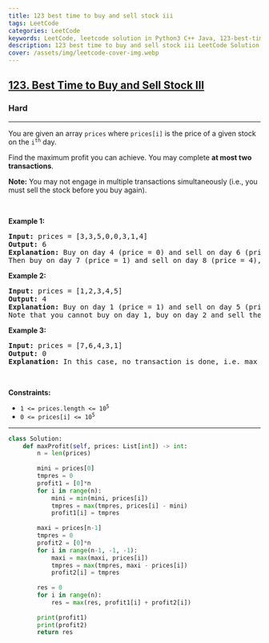 ```yaml
---
title: 123 best time to buy and sell stock iii
tags: LeetCode
categories: LeetCode
keywords: LeetCode, leetcode solution in Python3 C++ Java, 123-best-time-to-buy-and-sell-stock-iii solution
description: 123 best time to buy and sell stock iii LeetCode Solution Explained
cover: /assets/img/leetcode-cover-img.webp
---
```



<h2><a href="https://leetcode.com/problems/best-time-to-buy-and-sell-stock-iii/">123. Best Time to Buy and Sell Stock III</a></h2><h3>Hard</h3><hr><div><p>You are given an array <code>prices</code> where <code>prices[i]</code> is the price of a given stock on the <code>i<sup>th</sup></code> day.</p>

<p>Find the maximum profit you can achieve. You may complete <strong>at most two transactions</strong>.</p>

<p><strong>Note:</strong> You may not engage in multiple transactions simultaneously (i.e., you must sell the stock before you buy again).</p>

<p>&nbsp;</p>
<p><strong>Example 1:</strong></p>

<pre><strong>Input:</strong> prices = [3,3,5,0,0,3,1,4]
<strong>Output:</strong> 6
<strong>Explanation:</strong> Buy on day 4 (price = 0) and sell on day 6 (price = 3), profit = 3-0 = 3.
Then buy on day 7 (price = 1) and sell on day 8 (price = 4), profit = 4-1 = 3.</pre>

<p><strong>Example 2:</strong></p>

<pre><strong>Input:</strong> prices = [1,2,3,4,5]
<strong>Output:</strong> 4
<strong>Explanation:</strong> Buy on day 1 (price = 1) and sell on day 5 (price = 5), profit = 5-1 = 4.
Note that you cannot buy on day 1, buy on day 2 and sell them later, as you are engaging multiple transactions at the same time. You must sell before buying again.
</pre>

<p><strong>Example 3:</strong></p>

<pre><strong>Input:</strong> prices = [7,6,4,3,1]
<strong>Output:</strong> 0
<strong>Explanation:</strong> In this case, no transaction is done, i.e. max profit = 0.
</pre>

<p>&nbsp;</p>
<p><strong>Constraints:</strong></p>

<ul>
	<li><code>1 &lt;= prices.length &lt;= 10<sup>5</sup></code></li>
	<li><code>0 &lt;= prices[i] &lt;= 10<sup>5</sup></code></li>
</ul>
</div>

---




```python
class Solution:
    def maxProfit(self, prices: List[int]) -> int:
        n = len(prices)
        
        mini = prices[0]
        tmpres = 0
        profit1 = [0]*n
        for i in range(n):
            mini = min(mini, prices[i])
            tmpres = max(tmpres, prices[i] - mini)
            profit1[i] = tmpres
        
        maxi = prices[n-1]
        tmpres = 0
        profit2 = [0]*n
        for i in range(n-1, -1, -1):
            maxi = max(maxi, prices[i])
            tmpres = max(tmpres, maxi - prices[i])
            profit2[i] = tmpres
        
        res = 0
        for i in range(n):
            res = max(res, profit1[i] + profit2[i])
        
        print(profit1)
        print(profit2)
        return res
```
